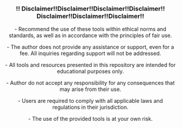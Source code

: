 <div style="padding: 20px; border-radius: 10px; text-align: center; font-size: 14px;">

### ‼️ Disclaimer‼️Disclaimer‼️Disclaimer‼️Disclaimer‼️Disclaimer‼️Disclaimer‼️Disclaimer‼️

<p>- Recommend the use of these tools within ethical norms and standards, as well as in accordance with the principles of fair use.</p>

<p>- The author does not provide any assistance or support, even for a fee. All inquiries regarding support will not be addressed.</p>

<p>- All tools and resources presented in this repository are intended for educational purposes only.</p>

<p>- Author do not accept any responsibility for any consequences that may arise from their use.</p>

<p>- Users are required to comply with all applicable laws and regulations in their jurisdiction.</p>

<p>- The use of the provided tools is at your own risk. 

</div>
